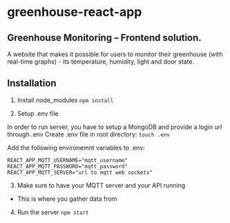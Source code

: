 # greenhouse-react-app

## Greenhouse Monitoring – Frontend solution. 

A website that makes it possible for users to monitor their greenhouse (with real-time graphs) - its temperature, humidity, light and door state.

##  Installation

1. Install node_modules
```npm install```

2. Setup .env file

In order to run server, you have to setup a MongoDB and provide a login url through .env Create .env file in root directory:
```touch .env```

Add the following environemnt variables to .env:
```
REACT_APP_MQTT_USERNAME="mqtt_username"
REACT_APP_MQTT_PASSWORD="mqtt_password"
REACT_APP_MQTT_SERVER="url to mqtt web sockets"
```

3. Make sure to have your MQTT server and your API running
- This is where you gather data from

4. Run the server
```npm start```
